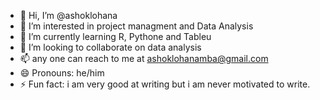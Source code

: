 - 👋 Hi, I’m @ashoklohana
- 👀 I’m interested in project managment and Data Analysis
- 🌱 I’m currently learning R, Pythone and Tableu
- 💞️ I’m looking to collaborate on data analysis
- 📫 any one can reach to me at ashoklohanamba@gmail.com
- 😄 Pronouns: he/him
- ⚡ Fun fact: i am very good at writing but i am never motivated to write. 

<!---
ashoklohana/ashoklohana is a ✨ special ✨ repository because its `README.md` (this file) appears on your GitHub profile.
You can click the Preview link to take a look at your changes.
--->
